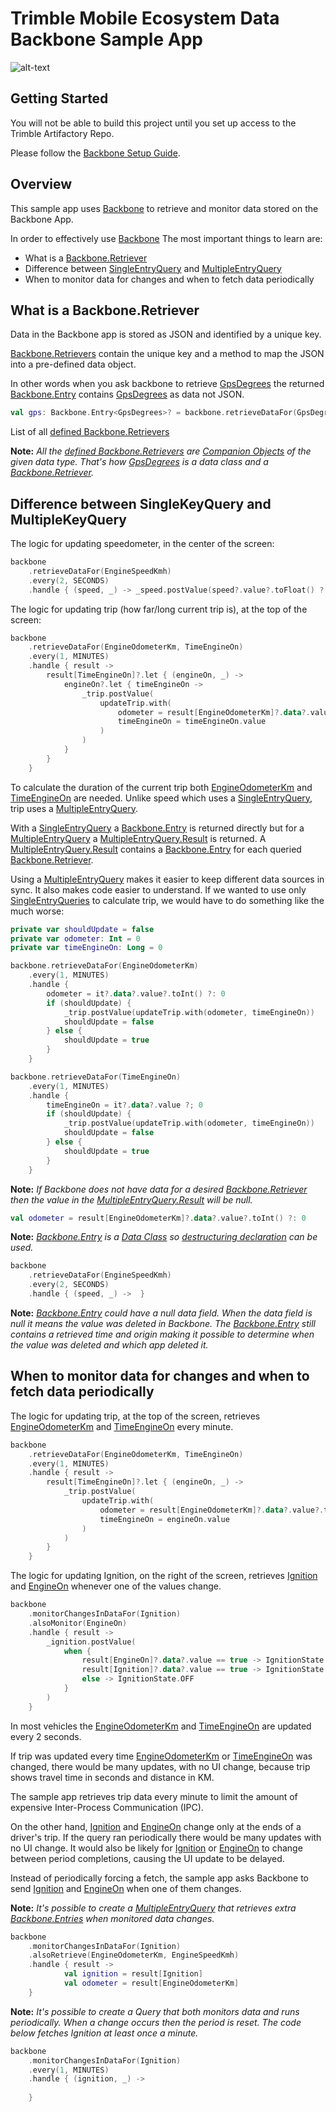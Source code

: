 # Trimble Mobile Ecosystem Data Backbone Sample App

![alt-text](../img/SampleAppView.png "Sample App Screenshot")

## Getting Started

You will not be able to build this project until you set up access to the Trimble Artifactory Repo.

Please follow the [Backbone Setup Guide](../BackboneGettingStarted.md).

## Overview

This sample app uses [Backbone](https://bamboo.trimble.tools/artifact/TME-CL/shared/build/kdocs/backbone/api/build/kdocs/com.trimble.ttm.backbone.api/-backbone) to retrieve and monitor data stored on the Backbone App.

In order to effectively use [Backbone](https://bamboo.trimble.tools/artifact/TME-CL/shared/build-9/kdocs/backbone/api/build/kdocs/com.trimble.ttm.backbone.api/-backbone) The most important things to learn are:
* What is a [Backbone.Retriever](https://bamboo.trimble.tools/artifact/TME-CL/shared/build-9/kdocs/backbone/api/build/kdocs/com.trimble.ttm.backbone.api/-backbone/-retriever)
* Difference between [SingleEntryQuery](https://bamboo.trimble.tools/artifact/TME-CL/shared/build-9/kdocs/backbone/api/build/kdocs/com.trimble.ttm.backbone.api/-single-entry-query) and [MultipleEntryQuery](https://bamboo.trimble.tools/artifact/TME-CL/shared/build-9/kdocs/backbone/api/build/kdocs/com.trimble.ttm.backbone.api/-multiple-entry-query)
* When to monitor data for changes and when to fetch data periodically

## What is a Backbone.Retriever

Data in the Backbone app is stored as JSON and identified by a unique key. 

[Backbone.Retrievers](https://bamboo.trimble.tools/artifact/TME-CL/shared/build-9/kdocs/backbone/api/build/kdocs/com.trimble.ttm.backbone.api/-backbone/-retriever) contain the unique key and a method to map the JSON into a pre-defined data object.

In other words when you ask backbone to retrieve [GpsDegrees](https://bamboo.trimble.tools/artifact/TME-CL/shared/build-9/kdocs/backbone/api/build/kdocs/com.trimble.ttm.backbone.api.data/-gps-degrees/-companion)
the returned [Backbone.Entry](https://bamboo.trimble.tools/artifact/TME-CL/shared/build-9/kdocs/backbone/api/build/kdocs/com.trimble.ttm.backbone.api/-backbone/-entry)
contains [GpsDegrees](https://bamboo.trimble.tools/artifact/TME-CL/shared/build-9/kdocs/backbone/api/build/kdocs/com.trimble.ttm.backbone.api.data/-gps-degrees) as data not JSON.
```kotlin
val gps: Backbone.Entry<GpsDegrees>? = backbone.retrieveDataFor(GpsDegrees).fetch()
```

List of all [defined Backbone.Retrievers](https://bamboo.trimble.tools/artifact/TME-CL/shared/build-9/kdocs/backbone/api/build/kdocs/com.trimble.ttm.backbone.api.data)

**Note:** *All the [defined Backbone.Retrievers](https://bamboo.trimble.tools/artifact/TME-CL/shared/build-9/kdocs/backbone/api/build/kdocs/com.trimble.ttm.backbone.api.data) are [Companion Objects](https://kotlinlang.org/docs/tutorials/kotlin-for-py/objects-and-companion-objects.html#companion-objects) of the given data type. That's how [GpsDegrees](https://bamboo.trimble.tools/artifact/TME-CL/shared/build-9/kdocs/backbone/api/build/kdocs/com.trimble.ttm.backbone.api.data/-gps-degrees) is a data class and a [Backbone.Retriever](https://bamboo.trimble.tools/artifact/TME-CL/shared/build-9/kdocs/backbone/api/build/kdocs/com.trimble.ttm.backbone.api/-backbone/-retriever).*

## Difference between SingleKeyQuery and MultipleKeyQuery

The logic for updating speedometer, in the center of the screen:
```kotlin
backbone
    .retrieveDataFor(EngineSpeedKmh)
    .every(2, SECONDS)
    .handle { (speed, _) -> _speed.postValue(speed?.value?.toFloat() ?: 0f) }
```

The logic for updating trip (how far/long current trip is), at the top of the screen:
```kotlin
backbone
    .retrieveDataFor(EngineOdometerKm, TimeEngineOn)
    .every(1, MINUTES)
    .handle { result ->
        result[TimeEngineOn]?.let { (engineOn, _) ->
            engineOn?.let { timeEngineOn ->
                _trip.postValue(
                    updateTrip.with(
                        odometer = result[EngineOdometerKm]?.data?.value?.toInt() ?: 0,
                        timeEngineOn = timeEngineOn.value
                    )
                )
            }
        }
    }
```

To calculate the duration of the current trip both [EngineOdometerKm](https://bamboo.trimble.tools/artifact/TME-CL/shared/build-9/kdocs/backbone/api/build/kdocs/com.trimble.ttm.backbone.api.data/-engine-odometer-km) and [TimeEngineOn](https://bamboo.trimble.tools/artifact/TME-CL/shared/build-9/kdocs/backbone/api/build/kdocs/com.trimble.ttm.backbone.api.data/-time-engine-on) are needed.
Unlike speed which uses a [SingleEntryQuery](https://bamboo.trimble.tools/artifact/TME-CL/shared/build-9/kdocs/backbone/api/build/kdocs/com.trimble.ttm.backbone.api/-single-entry-query), trip uses a [MultipleEntryQuery](https://bamboo.trimble.tools/artifact/TME-CL/shared/build-9/kdocs/backbone/api/build/kdocs/com.trimble.ttm.backbone.api/-multiple-entry-query).

With a [SingleEntryQuery](https://bamboo.trimble.tools/artifact/TME-CL/shared/build-9/kdocs/backbone/api/build/kdocs/com.trimble.ttm.backbone.api/-single-entry-query) a [Backbone.Entry](https://bamboo.trimble.tools/artifact/TME-CL/shared/build-9/kdocs/backbone/api/build/kdocs/com.trimble.ttm.backbone.api/-backbone/-entry) is returned directly
but for a [MultipleEntryQuery](https://bamboo.trimble.tools/artifact/TME-CL/shared/build-9/kdocs/backbone/api/build/kdocs/com.trimble.ttm.backbone.api/-multiple-entry-query) a [MultipleEntryQuery.Result](https://bamboo.trimble.tools/artifact/TME-CL/shared/build-9/kdocs/backbone/api/build/kdocs/com.trimble.ttm.backbone.api/-multiple-entry-query/-result) is returned.
A [MultipleEntryQuery.Result](https://bamboo.trimble.tools/artifact/TME-CL/shared/build-9/kdocs/backbone/api/build/kdocs/com.trimble.ttm.backbone.api/-multiple-entry-query/-result) contains a [Backbone.Entry](https://bamboo.trimble.tools/artifact/TME-CL/shared/build-9/kdocs/backbone/api/build/kdocs/com.trimble.ttm.backbone.api/-backbone/-entry) for each queried [Backbone.Retriever](https://bamboo.trimble.tools/artifact/TME-CL/shared/build-9/kdocs/backbone/api/build/kdocs/com.trimble.ttm.backbone.api/-backbone/-retriever).

Using a [MultipleEntryQuery](https://bamboo.trimble.tools/artifact/TME-CL/shared/build-9/kdocs/backbone/api/build/kdocs/com.trimble.ttm.backbone.api/-multiple-entry-query) makes it easier to keep different data sources in sync.
It also makes code easier to understand. 
If we wanted to use only [SingleEntryQueries](https://bamboo.trimble.tools/artifact/TME-CL/shared/build-9/kdocs/backbone/api/build/kdocs/com.trimble.ttm.backbone.api/-single-entry-query) to calculate trip, we would have to do something like the much worse:
```kotlin
private var shouldUpdate = false
private var odometer: Int = 0
private var timeEngineOn: Long = 0

backbone.retrieveDataFor(EngineOdometerKm)
    .every(1, MINUTES)
    .handle {
        odometer = it?.data?.value?.toInt() ?: 0
        if (shouldUpdate) {
            _trip.postValue(updateTrip.with(odometer, timeEngineOn))
            shouldUpdate = false
        } else {
            shouldUpdate = true
        }
    }

backbone.retrieveDataFor(TimeEngineOn)
    .every(1, MINUTES)
    .handle {
        timeEngineOn = it?.data?.value ?; 0
        if (shouldUpdate) {
            _trip.postValue(updateTrip.with(odometer, timeEngineOn))
            shouldUpdate = false
        } else {
            shouldUpdate = true
        }
    }
```

**Note:** *If Backbone does not have data for a desired [Backbone.Retriever](https://bamboo.trimble.tools/artifact/TME-CL/shared/build-9/kdocs/backbone/api/build/kdocs/com.trimble.ttm.backbone.api/-backbone/-retriever) then the value in the [MultipleEntryQuery.Result](https://bamboo.trimble.tools/artifact/TME-CL/shared/build-9/kdocs/backbone/api/build/kdocs/com.trimble.ttm.backbone.api/-multiple-entry-query/-result) will be null.*
```kotlin
val odometer = result[EngineOdometerKm]?.data?.value?.toInt() ?: 0
```

**Note:** *[Backbone.Entry](https://bamboo.trimble.tools/artifact/TME-CL/shared/build-9/kdocs/backbone/api/build/kdocs/com.trimble.ttm.backbone.api/-backbone/-entry) is a [Data Class](https://kotlinlang.org/docs/reference/data-classes.html#data-classes) so [destructuring declaration](https://kotlinlang.org/docs/reference/data-classes.html#data-classes-and-destructuring-declarations) can be used.*
```kotlin
backbone
    .retrieveDataFor(EngineSpeedKmh)
    .every(2, SECONDS)
    .handle { (speed, _) ->  }
```

**Note:** *[Backbone.Entry](https://bamboo.trimble.tools/artifact/TME-CL/shared/build-9/kdocs/backbone/api/build/kdocs/com.trimble.ttm.backbone.api/-backbone/-entry) could have a null data field. When the data field is null it means the value was deleted in Backbone. The [Backbone.Entry](https://bamboo.trimble.tools/artifact/TME-CL/shared/build-9/kdocs/backbone/api/build/kdocs/com.trimble.ttm.backbone.api/-backbone/-entry) still contains a retrieved time and origin making it possible to determine when the value was deleted and which app deleted it.*
## When to monitor data for changes and when to fetch data periodically

The logic for updating trip, at the top of the screen, retrieves [EngineOdometerKm](https://bamboo.trimble.tools/artifact/TME-CL/shared/build-9/kdocs/backbone/api/build/kdocs/com.trimble.ttm.backbone.api.data/-engine-odometer-km) and [TimeEngineOn](https://bamboo.trimble.tools/artifact/TME-CL/shared/build-9/kdocs/backbone/api/build/kdocs/com.trimble.ttm.backbone.api.data/-time-engine-on) every minute.
```kotlin
backbone
    .retrieveDataFor(EngineOdometerKm, TimeEngineOn)
    .every(1, MINUTES)
    .handle { result ->
        result[TimeEngineOn]?.let { (engineOn, _) ->
            _trip.postValue(
                updateTrip.with(
                    odometer = result[EngineOdometerKm]?.data?.value?.toInt() ?: 0,
                    timeEngineOn = engineOn.value
                )
            )
        }
    }
```

The logic for updating Ignition, on the right of the screen, retrieves [Ignition](https://bamboo.trimble.tools/artifact/TME-CL/shared/build-9/kdocs/backbone/api/build/kdocs/com.trimble.ttm.backbone.api.data/-ignition) and [EngineOn](https://bamboo.trimble.tools/artifact/TME-CL/shared/build-9/kdocs/backbone/api/build/kdocs/com.trimble.ttm.backbone.api.data/-engine-on) whenever one of the values change.
```kotlin
backbone
    .monitorChangesInDataFor(Ignition)
    .alsoMonitor(EngineOn)
    .handle { result ->
        _ignition.postValue(
            when {
                result[EngineOn]?.data?.value == true -> IgnitionState.ENGINE_ON
                result[Ignition]?.data?.value == true -> IgnitionState.ACCESSORY
                else -> IgnitionState.OFF
            }
        )
    }
```

In most vehicles the [EngineOdometerKm](https://bamboo.trimble.tools/artifact/TME-CL/shared/build-9/kdocs/backbone/api/build/kdocs/com.trimble.ttm.backbone.api.data/-engine-odometer-km) and [TimeEngineOn](https://bamboo.trimble.tools/artifact/TME-CL/shared/build-9/kdocs/backbone/api/build/kdocs/com.trimble.ttm.backbone.api.data/-time-engine-on) are updated every 2 seconds.

If trip was updated every time [EngineOdometerKm](https://bamboo.trimble.tools/artifact/TME-CL/shared/build-9/kdocs/backbone/api/build/kdocs/com.trimble.ttm.backbone.api.data/-engine-odometer-km) or [TimeEngineOn](https://bamboo.trimble.tools/artifact/TME-CL/shared/build-9/kdocs/backbone/api/build/kdocs/com.trimble.ttm.backbone.api.data/-time-engine-on) was changed,
there would be many updates, with no UI change, because trip shows travel time in seconds and distance in KM.

The sample app retrieves trip data every minute to limit the amount of expensive Inter-Process Communication (IPC).

On the other hand, [Ignition](https://bamboo.trimble.tools/artifact/TME-CL/shared/build-9/kdocs/backbone/api/build/kdocs/com.trimble.ttm.backbone.api.data/-ignition) and [EngineOn](https://bamboo.trimble.tools/artifact/TME-CL/shared/build-9/kdocs/backbone/api/build/kdocs/com.trimble.ttm.backbone.api.data/-engine-on) change only at the ends of a driver's trip.
If the query ran periodically there would be many updates with no UI change. 
It would also be likely for [Ignition](https://bamboo.trimble.tools/artifact/TME-CL/shared/build-9/kdocs/backbone/api/build/kdocs/com.trimble.ttm.backbone.api.data/-ignition) or [EngineOn](https://bamboo.trimble.tools/artifact/TME-CL/shared/build-9/kdocs/backbone/api/build/kdocs/com.trimble.ttm.backbone.api.data/-engine-on) to change between period completions, causing the UI update to be delayed.

Instead of periodically forcing a fetch, the sample app asks Backbone to send [Ignition](https://bamboo.trimble.tools/artifact/TME-CL/shared/build-9/kdocs/backbone/api/build/kdocs/com.trimble.ttm.backbone.api.data/-ignition) and [EngineOn](https://bamboo.trimble.tools/artifact/TME-CL/shared/build-9/kdocs/backbone/api/build/kdocs/com.trimble.ttm.backbone.api.data/-engine-on) when one of them changes.

**Note:** *It's possible to create a [MultipleEntryQuery](https://bamboo.trimble.tools/artifact/TME-CL/shared/build-9/kdocs/backbone/api/build/kdocs/com.trimble.ttm.backbone.api/-multiple-entry-query) that retrieves extra [Backbone.Entries](https://bamboo.trimble.tools/artifact/TME-CL/shared/build-9/kdocs/backbone/api/build/kdocs/com.trimble.ttm.backbone.api/-backbone/-entry) when monitored data changes.*

```kotlin
backbone
    .monitorChangesInDataFor(Ignition)
    .alsoRetrieve(EngineOdometerKm, EngineSpeedKmh)
    .handle { result ->
            val ignition = result[Ignition]
            val odometer = result[EngineOdometerKm]
    }
```

**Note:** *It's possible to create a Query that both monitors data and runs periodically. When a change occurs then the period is reset. The code below fetches Ignition at least once a minute.*

```kotlin
backbone
    .monitorChangesInDataFor(Ignition)
    .every(1, MINUTES)
    .handle { (ignition, _) ->
    
    }
```

